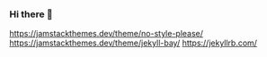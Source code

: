 ### Hi there 👋

<!--
**andrewscoolsite/andrewscoolsite** is a ✨ _special_ ✨ repository because its `README.md` (this file) appears on your GitHub profile.

Here are some ideas to get you started:

- 🔭 I’m currently working on my personal, stupid website
- 🌱 I’m currently learning Jekyll and Github Pages
- 👯 I’m looking to collaborate on ...
- 🤔 I’m looking for help with ...
- 💬 Ask me about ...
- 📫 How to reach me: ...
- 😄 Pronouns: he/him
- ⚡ Fun fact: ...
-->

https://jamstackthemes.dev/theme/no-style-please/
https://jamstackthemes.dev/theme/jekyll-bay/
https://jekyllrb.com/
